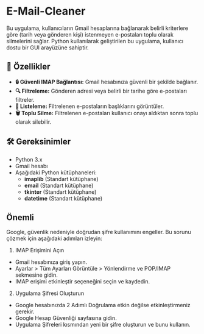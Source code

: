 # E-Mail-Cleaner

Bu uygulama, kullanıcıların Gmail hesaplarına bağlanarak belirli kriterlere göre (tarih veya gönderen kişi) istenmeyen e-postaları toplu olarak silmelerini sağlar. Python kullanılarak geliştirilen bu uygulama, kullanıcı dostu bir GUI arayüzüne sahiptir.

## 🚀 Özellikler
- **🔒 Güvenli IMAP Bağlantısı:** Gmail hesabınıza güvenli bir şekilde bağlanır.
- **🔍 Filtreleme:** Gönderen adresi veya belirli bir tarihe göre e-postaları filtreler.
- **📄 Listeleme:** Filtrelenen e-postaların başlıklarını görüntüler.
- **🗑️ Toplu Silme:** Filtrelenen e-postaları kullanıcı onayı aldıktan sonra toplu olarak silebilir.

## 🛠️ Gereksinimler
- Python 3.x
- Gmail hesabı
- Aşağıdaki Python kütüphaneleri:
  - **imaplib** (Standart kütüphane)
  - **email** (Standart kütüphane)
  - **tkinter** (Standart kütüphane)
  - **datetime** (Standart kütüphane)

## Önemli

Google, güvenlik nedeniyle doğrudan şifre kullanımını engeller. Bu sorunu çözmek için aşağıdaki adımları izleyin:

1. IMAP Erişimini Açın
- Gmail hesabınıza giriş yapın.
- Ayarlar > Tüm Ayarları Görüntüle > Yönlendirme ve POP/IMAP sekmesine gidin.
- IMAP erişimi etkinleştir seçeneğini seçin ve kaydedin.
  
2. Uygulama Şifresi Oluşturun
- Google hesabınızda 2 Adımlı Doğrulama etkin değilse etkinleştirmeniz gerekir.
- Google Hesap Güvenliği sayfasına gidin.
- Uygulama Şifreleri kısmından yeni bir şifre oluşturun ve bunu kullanın.
